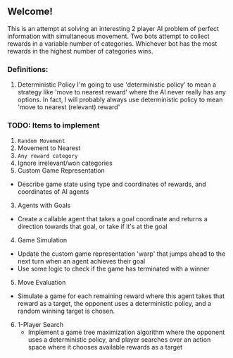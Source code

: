 ## Welcome!

This is an attempt at solving an interesting 2 player AI problem of perfect information with simultaneous movement. Two bots attempt to collect rewards in a variable number of categories. Whichever bot has the most rewards in the highest number of categories wins.

### Definitions:
1. Deterministic Policy
    I'm going to use 'deterministic policy' to mean a strategy like 'move to nearest reward' where the AI never really has any options. In fact, I will probably always use deterministic policy to mean 'move to nearest (relevant) reward'

### TODO: Items to implement
1. ``Random Movement``
2. Movement to Nearest
  1. ``Any reward category``
  2. Ignore irrelevant/won categories
2. Custom Game Representation
  * Describe game state using type and coordinates of rewards, and coordinates of AI agents
3. Agents with Goals
  * Create a callable agent that takes a goal coordinate and returns a direction towards that goal, or take if it's at the goal
4. Game Simulation
  * Update the custom game representation 'warp' that jumps ahead to the next turn when an agent achieves their goal
  * Use some logic to check if the game has terminated with a winner
5. Move Evaluation
  * Simulate a game for each remaining reward where this agent takes that reward as a target, the opponent uses a deterministic policy, and a random winning target is chosen. 
6. 1-Player Search
    * Implement a game tree maximization algorithm where the opponent uses a deterministic policy, and player searches over an action space where it chooses available rewards as a target
